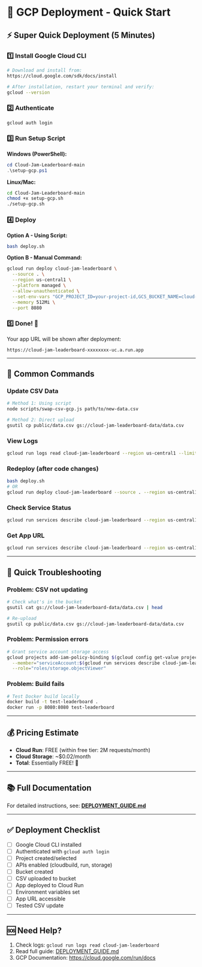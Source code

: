 # 🚀 GCP Deployment - Quick Start

## ⚡ Super Quick Deployment (5 Minutes)

### 1️⃣ **Install Google Cloud CLI**
```bash
# Download and install from:
https://cloud.google.com/sdk/docs/install

# After installation, restart your terminal and verify:
gcloud --version
```

### 2️⃣ **Authenticate**
```bash
gcloud auth login
```

### 3️⃣ **Run Setup Script**

**Windows (PowerShell):**
```powershell
cd Cloud-Jam-Leaderboard-main
.\setup-gcp.ps1
```

**Linux/Mac:**
```bash
cd Cloud-Jam-Leaderboard-main
chmod +x setup-gcp.sh
./setup-gcp.sh
```

### 4️⃣ **Deploy**

**Option A - Using Script:**
```bash
bash deploy.sh
```

**Option B - Manual Command:**
```bash
gcloud run deploy cloud-jam-leaderboard \
  --source . \
  --region us-central1 \
  --platform managed \
  --allow-unauthenticated \
  --set-env-vars "GCP_PROJECT_ID=your-project-id,GCS_BUCKET_NAME=cloud-jam-leaderboard-data,CSV_FILE_NAME=data.csv" \
  --memory 512Mi \
  --port 8080
```

### 5️⃣ **Done! 🎉**
Your app URL will be shown after deployment:
```
https://cloud-jam-leaderboard-xxxxxxxx-uc.a.run.app
```

---

## 📝 Common Commands

### Update CSV Data
```bash
# Method 1: Using script
node scripts/swap-csv-gcp.js path/to/new-data.csv

# Method 2: Direct upload
gsutil cp public/data.csv gs://cloud-jam-leaderboard-data/data.csv
```

### View Logs
```bash
gcloud run logs read cloud-jam-leaderboard --region us-central1 --limit 50
```

### Redeploy (after code changes)
```bash
bash deploy.sh
# OR
gcloud run deploy cloud-jam-leaderboard --source . --region us-central1
```

### Check Service Status
```bash
gcloud run services describe cloud-jam-leaderboard --region us-central1
```

### Get App URL
```bash
gcloud run services describe cloud-jam-leaderboard --region us-central1 --format 'value(status.url)'
```

---

## 🐛 Quick Troubleshooting

### Problem: CSV not updating
```bash
# Check what's in the bucket
gsutil cat gs://cloud-jam-leaderboard-data/data.csv | head

# Re-upload
gsutil cp public/data.csv gs://cloud-jam-leaderboard-data/data.csv
```

### Problem: Permission errors
```bash
# Grant service account storage access
gcloud projects add-iam-policy-binding $(gcloud config get-value project) \
  --member="serviceAccount:$(gcloud run services describe cloud-jam-leaderboard --region us-central1 --format 'value(spec.template.spec.serviceAccountName)')" \
  --role="roles/storage.objectViewer"
```

### Problem: Build fails
```bash
# Test Docker build locally
docker build -t test-leaderboard .
docker run -p 8080:8080 test-leaderboard
```

---

## 💰 Pricing Estimate

- **Cloud Run**: FREE (within free tier: 2M requests/month)
- **Cloud Storage**: ~$0.02/month
- **Total**: Essentially FREE! 🎉

---

## 📚 Full Documentation

For detailed instructions, see: **[DEPLOYMENT_GUIDE.md](./DEPLOYMENT_GUIDE.md)**

---

## ✅ Deployment Checklist

- [ ] Google Cloud CLI installed
- [ ] Authenticated with `gcloud auth login`
- [ ] Project created/selected
- [ ] APIs enabled (cloudbuild, run, storage)
- [ ] Bucket created
- [ ] CSV uploaded to bucket
- [ ] App deployed to Cloud Run
- [ ] Environment variables set
- [ ] App URL accessible
- [ ] Tested CSV update

---

## 🆘 Need Help?

1. Check logs: `gcloud run logs read cloud-jam-leaderboard`
2. Read full guide: [DEPLOYMENT_GUIDE.md](./DEPLOYMENT_GUIDE.md)
3. GCP Documentation: https://cloud.google.com/run/docs



